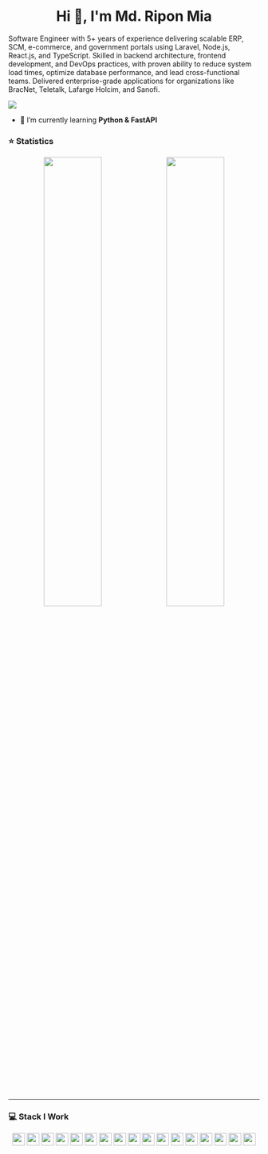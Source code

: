 <h1 align="center">Hi 👋, I'm Md. Ripon Mia</h1>

Software Engineer with 5+ years of experience delivering scalable ERP, SCM, e-commerce, and government portals using Laravel, Node.js,
React.js, and TypeScript. Skilled in backend architecture, frontend development, and DevOps practices, with proven ability to reduce system
load times, optimize database performance, and lead cross-functional teams. Delivered enterprise-grade applications for organizations like
BracNet, Teletalk, Lafarge Holcim, and Sanofi.

![](https://komarev.com/ghpvc/?username=riponahmed2201&label=PROFILE+VIEWS&style=for-the-badge&color=blue)

- 🌱 I’m currently learning **Python & FastAPI**

### ⭐ Statistics

<p align="center">
  <img width="48%" src="https://github-readme-stats.vercel.app/api?username=riponahmed2201&show_icons=true&theme=tokyonight" />
  <img width="48%" src="https://github-readme-streak-stats.herokuapp.com/?user=riponahmed2201&theme=tokyonight" />
</p>

<hr>

### 💻 Stack I Work

<p  align="center">

<img src="https://img.shields.io/badge/C-00599C?style=for-the-badge&logo=c&logoColor=white" height="25">
<img src="https://img.shields.io/badge/C%2B%2B-00599C?style=for-the-badge&logo=c%2B%2B&logoColor=white" height="25">
<img src="https://img.shields.io/badge/Java-ED8B00?style=for-the-badge&logo=java&logoColor=white" height="25">
<img src="https://img.shields.io/badge/javascript-%23323330.svg?style=for-the-badge&logo=javascript&logoColor=%23F7DF1E" height="25"/>
<img src="https://img.shields.io/badge/typescript-%23007ACC.svg?style=for-the-badge&logo=typescript&logoColor=white" height="25"/>
<img src="https://img.shields.io/badge/Python%23007ACC.svg?style=for-the-badge&logo=python&logoColor=white" height="25"/>
<img src="https://img.shields.io/badge/React-20232A?style=for-the-badge&logo=react&logoColor=61DAFB" height="25">
<img src="https://img.shields.io/badge/node.js-6DA55F?style=for-the-badge&logo=node.js&logoColor=white" height="25"/>
<img src="https://img.shields.io/badge/express.js-%23404d59.svg?style=for-the-badge&logo=express&logoColor=%2361DAFB" height="25"/>
<img src="https://img.shields.io/badge/php-%23777BB4.svg?style=for-the-badge&logo=php&logoColor=white" height="25"/>
<img src="https://img.shields.io/badge/laravel-%23FF2D20.svg?style=for-the-badge&logo=laravel&logoColor=white" height="25"/>
<img src="https://img.shields.io/badge/CodeIgniter-%23EF4223.svg?style=for-the-badge&logo=codeIgniter&logoColor=white" height="25"/>
<img src="https://img.shields.io/badge/REST-ff1709?style=for-the-badge&logoColor=white&color=ff1709&labelColor=gray" height="25">
<img src="https://img.shields.io/badge/MongoDB-%234ea94b.svg?style=for-the-badge&logo=mongodb&logoColor=white" height="25"/>
<img src="https://img.shields.io/badge/postgres-%23316192.svg?style=for-the-badge&logo=postgresql&logoColor=white" height="25"/>
<img src="https://img.shields.io/badge/mysql-%2300f.svg?style=for-the-badge&logo=mysql&logoColor=white" height="25"/>
<img src="https://img.shields.io/badge/SQLite-07405E?style=for-the-badge&logo=sqlite&logoColor=white" height="25">
</p>
